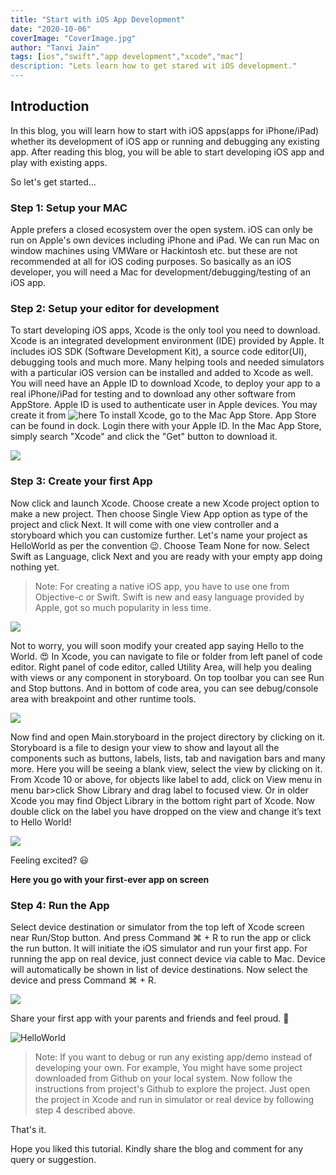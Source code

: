 ```yaml
---
title: "Start with iOS App Development"
date: "2020-10-06"
coverImage: "CoverImage.jpg"
author: "Tanvi Jain"
tags: [ios","swift","app development","xcode","mac"]
description: "Lets learn how to get stared wit iOS development."
---
```


## Introduction
In this blog, you will learn how to start with iOS apps(apps for iPhone/iPad) whether its development of iOS app or running and debugging any existing app. After reading this blog, you will be able to start developing iOS app and play with existing apps.

So let's get started...

### Step 1: Setup your MAC
Apple prefers a closed ecosystem over the open system. iOS can only be run on Apple's own devices including iPhone and iPad.
We can run Mac on window machines using VMWare or Hackintosh etc. but these are not recommended at all for iOS coding purposes.
So basically as an iOS developer, you will need a Mac for development/debugging/testing of an iOS app.

### Step 2: Setup your editor for development
To start developing iOS apps, Xcode is the only tool you need to download. Xcode is an integrated development environment (IDE) provided by Apple. It includes iOS SDK (Software Development Kit), a source code editor(UI), debugging tools and much more. Many helping tools and needed simulators with a particular iOS version can be installed and added to Xcode as well.
You will need have an Apple ID to download Xcode, to deploy your app to a real iPhone/iPad for testing and to download any other software from AppStore.
Apple ID is used to authenticate user in Apple devices. You may create it from ![here](https://appleid.apple.com/account#!&page=create)
To install Xcode, go to the Mac App Store. App Store can be found in dock. Login there with your Apple ID. In the Mac App Store, simply search "Xcode" and click the "Get" button to download it.

![](Imag1.jpg)

### Step 3: Create your first App
Now click and launch Xcode. 
Choose create a new Xcode project option to make a new project. 
Then choose Single View App option as type of the project and click Next. It will come with one view controller and a storyboard which you can customize further.
Let's name your project as HelloWorld as per the convention 😉. 
Choose Team None for now. Select Swift as Language, click Next and you are ready with your empty app doing nothing yet.

> Note: For creating a native iOS app, you have to use one from Objective-c or Swift. Swift is new and easy language provided by Apple, got so much popularity in less time.

![](Image2.jpg)

Not to worry, you will soon modify your created app saying Hello to the World. 😍
In Xcode, you can navigate to file or folder from left panel of code editor. Right panel of code editor, called Utility Area, will help you dealing with views or any component in storyboard. On top toolbar you can see Run and Stop buttons. And in bottom of code area, you can see debug/console area with breakpoint and other runtime tools.

![](Image6.jpg)

Now find and open Main.storyboard in the project directory by clicking on it. Storyboard is a file to design your view to show and layout all the components such as buttons, labels, lists, tab and navigation bars and many more.
Here you will be seeing a blank view, select the view by clicking on it. From Xcode 10 or above, for objects like label to add, click on View menu in menu bar>click Show Library and drag label to focused view. 
Or in older Xcode you may find Object Library in the bottom right part of Xcode.
Now double click on the label you have dropped on the view and change it’s text to Hello World!

![](Image3.jpg)

Feeling excited? 😃

**Here you go with your first-ever app on screen**

### Step 4: Run the App
Select device destination or simulator from the top left of Xcode screen near Run/Stop button. And press Command ⌘ + R to run the app or click the run button. It will initiate the iOS simulator and run your first app.
For running the app on real device, just connect device via cable to Mac. Device will automatically be shown in list of device destinations. Now select the device and press Command ⌘ + R.

![](Image4.jpg)


Share your first app with your parents and friends and feel proud. 👏 

![HelloWorld](Image5.jpg)

> Note: If you want to debug or run any existing app/demo instead of developing your own. For example, You might have some project downloaded from Github on your local system. Now follow the instructions from project's Github to explore the project. 
> Just open the project in Xcode and run in simulator or real device by following step 4 described above.

That's it. 

Hope you liked this tutorial. Kindly share the blog and comment for any query or suggestion. 
